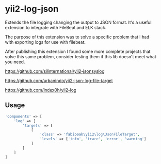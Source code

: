 # yii2-log-json
Extends the file logging changing the output to JSON format. It's a useful extension to integrate with FileBeat and ELK stack.

The purpose of this extension was to solve a specific problem that I had with exporting logs for use with filebeat.

After publishing this extension I found some more complete projects that solve this same problem, consider testing them if this lib doesn't meet what you need.

https://github.com/silinternational/yii2-jsonsyslog

https://github.com/urbanindo/yii2-json-log-file-target

https://github.com/index0h/yii2-log

## Usage

```php
'components' => [
    'log' => [
        'targets' => [
            [
                'class' => 'fabiooak\yii2\log\JsonFileTarget',
                'levels' => ['info', 'trace', 'error', 'warning']
            ]
        ]
    ]
]
```
